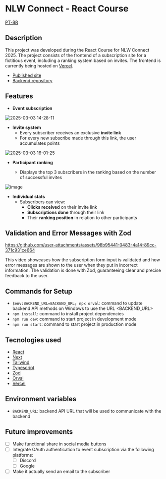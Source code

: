 # NLW Connect - React Course

[PT-BR](README.pt-br.md)

## Description

This project was developed during the React Course for NLW Connect 2025. The project consists of the frontend of a subscription site for a fictitious event, including a ranking system based on invites. The frontend is currently being hosted on [Vercel](https://vercel.com/home).

- [Published site](https://nlw-connect-react-three.vercel.app)
- [Backend repository](https://github.com/susankizawa/nlw-connect-node-js)

## Features

- **Event subscription**

![2025-03-03 14-28-11](https://github.com/user-attachments/assets/13b80166-04ba-4617-a7dc-262eebe128f1)

- **Invite system**
  - Every subscriber receives an exclusive **invite link**
  - For every new subscribe made through this link, the user accumulates points

![2025-03-03 16-01-25](https://github.com/user-attachments/assets/797459c8-9715-4eeb-bd0a-87bfe3c2b3f2)

- **Participant ranking**

  - Displays the top 3 subscribers in the ranking based on the number of successful invites

 ![image](https://github.com/user-attachments/assets/44c7aeaa-2c93-4ebf-9b6f-4c8f54f0e684)

- **Individual stats**
  - Subscribers can view:
    - **Clicks received** on their invite link
    -  **Subscriptions done** through their link
    -  Their **ranking position** in relation to other participants

## Validation and Error Messages with Zod

https://github.com/user-attachments/assets/98b95441-0483-4a14-89cc-371c931ce664

This video showcases how the subscription form input is validated and how error messages are shown to the user when they put in incorrect information. The validation is done with Zod, guaranteeing clear and precise feedback to the user.

## Commands for Setup

- `$env:BACKEND_URL=BACKEND_URL; npx orval`: command to update backend API methods on Windows to use the URL <BACKEND_URL>
- `npm install`: command to install project dependencies
- `npm run dev`: command to start project in development mode
- `npm run start`: command to start project in production mode

## Tecnologies used

- [React](https://react.dev)
- [Next](https://nextjs.org)
- [Tailwind](https://tailwindcss.com)
- [Typescript](https://www.typescriptlang.org)
- [Zod](https://zod.dev)
- [Orval](https://orval.dev)
- [Vercel](https://vercel.com/home)

## Environment variables

- `BACKEND_URL`: backend API URL that will be used to communicate with the backend

## Future improvements

- [ ] Make functional share in social media buttons
- [ ] Integrate OAuth authentication to event subscription via the following platforms:
	- [ ] Discord
	- [ ] Google
- [ ] Make it actually send an email to the subscriber
